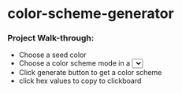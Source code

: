 # color-scheme-generator

### Project Walk-through:
- Choose a seed color
- Choose a color scheme mode in a <select> box
- Click generate button to get a color scheme
- click hex values to copy to clickboard
